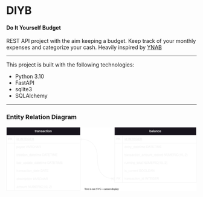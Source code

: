 # DIYB
#### Do It Yourself Budget

REST API project with the aim keeping a budget. Keep track of your monthly expenses and categorize your cash. Heavily inspired by [YNAB](http://www.ynab.com)

--------
This project is built with the following technologies:
+ Python 3.10
+ FastAPI
+ sqlite3
+ SQLAlchemy

----
### Entity Relation Diagram
![entity relation diagram](./documentation/entity_relation_diagram.svg)